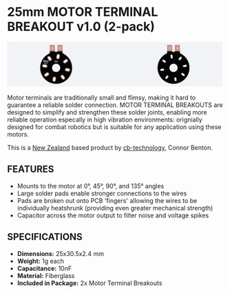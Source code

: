 # 25mm MOTOR TERMINAL BREAKOUT v1.0 (2-pack)

<img src="assets/MOTOR_TERMINAL_BREAKOUT_25mm.png" width="500">

Motor terminals are traditionally small and flimsy, making it hard to guarantee a reliable solder connection.
MOTOR TERMINAL BREAKOUTS are designed to simplify and strengthen these solder joints, enabling more reliable operation especally in high vibration environments: orignially designed for combat robotics but is suitable for any application using these motors. 
  
This is a [New Zealand](https://www.google.co.nz/maps/place/Christchurch+New+Zealand) based product by [cb-technology](https://www.cb-technology.co.nz/), Connor Benton.

## FEATURES
- Mounts to the motor at 0°, 45°, 90°, and 135° angles
- Large solder pads enable stronger connections to the wires
- Pads are broken out onto PCB 'fingers' allowing the wires to be individually heatshrunk (providing even greater mechanical strength)
- Capacitor across the motor output to filter noise and voltage spikes

## SPECIFICATIONS
- **Dimensions:** 25x30.5x2.4 mm
- **Weight:** 1g each
- **Capacitance:** 10nF
- **Material:** Fiberglass
- **Included in Package:** 2x Motor Terminal Breakouts